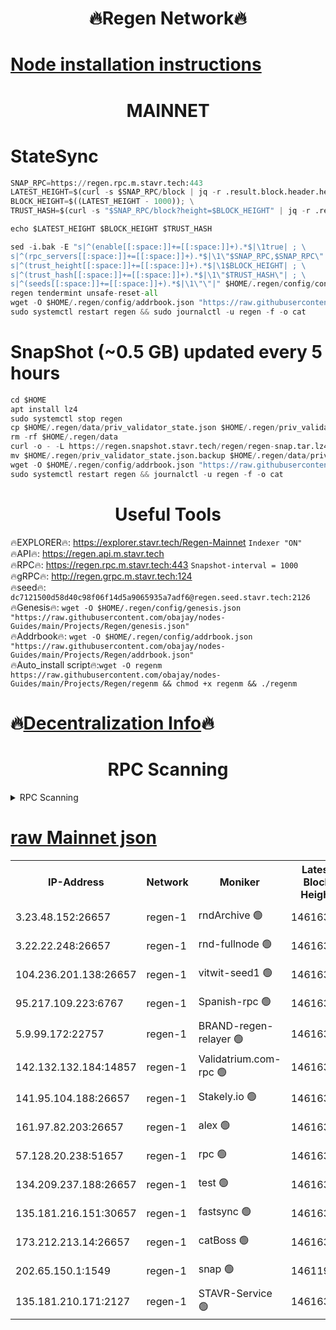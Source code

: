 <h1 align="center"> 🔥Regen Network🔥</h1>

[Node installation instructions](https://github.com/obajay/nodes-Guides/tree/main/Projects/Regen)
=
<h1 align="center"> MAINNET</h1>

# StateSync
```python
SNAP_RPC=https://regen.rpc.m.stavr.tech:443
LATEST_HEIGHT=$(curl -s $SNAP_RPC/block | jq -r .result.block.header.height); \
BLOCK_HEIGHT=$((LATEST_HEIGHT - 1000)); \
TRUST_HASH=$(curl -s "$SNAP_RPC/block?height=$BLOCK_HEIGHT" | jq -r .result.block_id.hash)

echo $LATEST_HEIGHT $BLOCK_HEIGHT $TRUST_HASH

sed -i.bak -E "s|^(enable[[:space:]]+=[[:space:]]+).*$|\1true| ; \
s|^(rpc_servers[[:space:]]+=[[:space:]]+).*$|\1\"$SNAP_RPC,$SNAP_RPC\"| ; \
s|^(trust_height[[:space:]]+=[[:space:]]+).*$|\1$BLOCK_HEIGHT| ; \
s|^(trust_hash[[:space:]]+=[[:space:]]+).*$|\1\"$TRUST_HASH\"| ; \
s|^(seeds[[:space:]]+=[[:space:]]+).*$|\1\"\"|" $HOME/.regen/config/config.toml
regen tendermint unsafe-reset-all
wget -O $HOME/.regen/config/addrbook.json "https://raw.githubusercontent.com/obajay/nodes-Guides/main/Projects/Regen/addrbook.json"
sudo systemctl restart regen && sudo journalctl -u regen -f -o cat
```
# SnapShot (~0.5 GB) updated every 5 hours
```python
cd $HOME
apt install lz4
sudo systemctl stop regen
cp $HOME/.regen/data/priv_validator_state.json $HOME/.regen/priv_validator_state.json.backup
rm -rf $HOME/.regen/data
curl -o - -L https://regen.snapshot.stavr.tech/regen/regen-snap.tar.lz4 | lz4 -c -d - | tar -x -C $HOME/.regen --strip-components 2
mv $HOME/.regen/priv_validator_state.json.backup $HOME/.regen/data/priv_validator_state.json
wget -O $HOME/.regen/config/addrbook.json "https://raw.githubusercontent.com/obajay/nodes-Guides/main/Projects/Regen/addrbook.json"
sudo systemctl restart regen && journalctl -u regen -f -o cat
```

 <h1 align="center"> Useful Tools</h1>

🔥EXPLORER🔥:     https://explorer.stavr.tech/Regen-Mainnet        `Indexer "ON"` \
🔥API🔥:          https://regen.api.m.stavr.tech \
🔥RPC🔥:          https://regen.rpc.m.stavr.tech:443              `Snapshot-interval = 1000` \
🔥gRPC🔥:         http://regen.grpc.m.stavr.tech:124 \
🔥seed🔥:      `dc7121500d58d40c98f06f14d5a9065935a7adf6@regen.seed.stavr.tech:2126` \
🔥Genesis🔥:   `wget -O $HOME/.regen/config/genesis.json "https://raw.githubusercontent.com/obajay/nodes-Guides/main/Projects/Regen/genesis.json"` \
🔥Addrbook🔥:  `wget -O $HOME/.regen/config/addrbook.json "https://raw.githubusercontent.com/obajay/nodes-Guides/main/Projects/Regen/addrbook.json"` \
🔥Auto_install script🔥:`wget -O regenm https://raw.githubusercontent.com/obajay/nodes-Guides/main/Projects/Regen/regenm && chmod +x regenm && ./regenm`

🔥[Decentralization Info](https://github.com/obajay/StateSync-snapshots/tree/main/Projects/Regen/Decentralization)🔥
=
<h1 align="center"> RPC Scanning</h1>

<details>
<summary>RPC Scanning</summary>

<h2 align="center"> We scan nodes in real time every 4 hours. And we provide the final result of RPC endpoints.
We cannot influence the operation of these nodes in any way. </h2>


```python
If Voting Power is higher than 0 --> then the Node is a validator of the network and may be subject to attack and be a potential threat to the chain.
```
```python
We marked such validators with a red symbol
```

</details>

[raw Mainnet json](https://rpc-check.regenm.stavr.tech/regenm/rpc-regenm-result.json)
=


<table><tr><th>IP-Address</th><th>Network</th><th>Moniker</th><th>Latest Block Height</th><th>Earliest Block Height</th><th>Catching Up</th><th>Tx Index</th><th>Voting Power</th><th>Scan Time</th></tr><tr><td>3.23.48.152:26657</td><td>regen-1</td><td>rndArchive 🟢</td><td>14616381</td><td>1</td><td>False</td><td>on</td><td>0</td><td>2024-02-09T08:56:50.564871594UTC</td></tr><tr><td>3.22.22.248:26657</td><td>regen-1</td><td>rnd-fullnode 🟢</td><td>14616381</td><td>4134001</td><td>False</td><td>on</td><td>0</td><td>2024-02-09T08:56:47.899744623UTC</td></tr><tr><td>104.236.201.138:26657</td><td>regen-1</td><td>vitwit-seed1 🟢</td><td>14616376</td><td>8943001</td><td>False</td><td>on</td><td>0</td><td>2024-02-09T08:56:20.155565457UTC</td></tr><tr><td>95.217.109.223:6767</td><td>regen-1</td><td>Spanish-rpc 🟢</td><td>14616384</td><td>10068001</td><td>False</td><td>on</td><td>0</td><td>2024-02-09T08:57:09.051390694UTC</td></tr><tr><td>5.9.99.172:22757</td><td>regen-1</td><td>BRAND-regen-relayer 🟢</td><td>14616384</td><td>10782501</td><td>False</td><td>on</td><td>0</td><td>2024-02-09T08:57:09.629937734UTC</td></tr><tr><td>142.132.132.184:14857</td><td>regen-1</td><td>Validatrium.com-rpc 🟢</td><td>14616384</td><td>11175001</td><td>False</td><td>on</td><td>0</td><td>2024-02-09T08:57:09.340861022UTC</td></tr><tr><td>141.95.104.188:26657</td><td>regen-1</td><td>Stakely.io 🟢</td><td>14616379</td><td>13442501</td><td>False</td><td>on</td><td>0</td><td>2024-02-09T08:56:38.837394226UTC</td></tr><tr><td>161.97.82.203:26657</td><td>regen-1</td><td>alex 🟢</td><td>14616382</td><td>13992001</td><td>False</td><td>on</td><td>0</td><td>2024-02-09T08:56:56.003527394UTC</td></tr><tr><td>57.128.20.238:51657</td><td>regen-1</td><td>rpc 🟢</td><td>14616383</td><td>13992001</td><td>False</td><td>on</td><td>0</td><td>2024-02-09T08:57:02.456357075UTC</td></tr><tr><td>134.209.237.188:26657</td><td>regen-1</td><td>test 🟢</td><td>14616386</td><td>13992001</td><td>False</td><td>on</td><td>0</td><td>2024-02-09T08:57:20.299699078UTC</td></tr><tr><td>135.181.216.151:30657</td><td>regen-1</td><td>fastsync 🟢</td><td>14616382</td><td>14457001</td><td>False</td><td>off</td><td>0</td><td>2024-02-09T08:56:55.610228443UTC</td></tr><tr><td>173.212.213.14:26657</td><td>regen-1</td><td>catBoss 🟢</td><td>14616381</td><td>14577001</td><td>False</td><td>on</td><td>0</td><td>2024-02-09T08:56:50.840250097UTC</td></tr><tr><td>202.65.150.1:1549</td><td>regen-1</td><td>snap 🟢</td><td>14611901</td><td>14610906</td><td>False</td><td>on</td><td>0</td><td>2024-02-09T08:57:56.471082556UTC</td></tr><tr><td>135.181.210.171:2127</td><td>regen-1</td><td>STAVR-Service 🟢</td><td>14616389</td><td>14616001</td><td>False</td><td>on</td><td>0</td><td>2024-02-09T08:57:37.085903998UTC</td></tr></table>